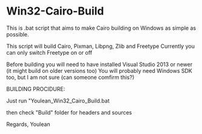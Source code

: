 # Win32-Cairo-Build

This is .bat script that aims to make Cairo building on Windows as simple as possible.

This script will build Cairo, Pixman, Libpng, Zlib and Freetype
Currently you can only switch Freetype on or off

Before building you will need to have installed Visual Studio 2013 or newer (it might build on older versions too)
You will probably need Windows SDK too, but I am not sure (can someone comfirm this?)


BUILDING PROCIDURE:

Just run "Youlean_Win32_Cairo_Build.bat

then check "Build" folder for headers and sources

Regards, Youlean

